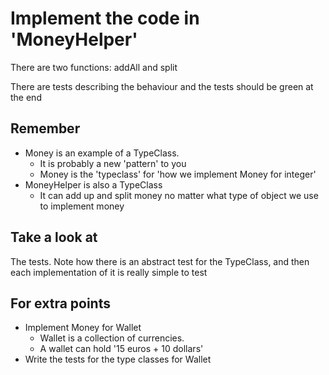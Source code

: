 # Implement the code in 'MoneyHelper'

There are two functions: addAll and split

There are tests describing the behaviour and the tests should be green at the end

## Remember

* Money is an example of a TypeClass.
  * It is probably a new 'pattern' to you
  * Money<Integer> is the 'typeclass' for 'how we implement Money for integer'
* MoneyHelper is also a TypeClass
  * It can add up and split money no matter what type of object we use to implement money

## Take a look at

The tests. Note how there is an abstract test for the TypeClass, and then each implementation of it is really simple to test

## For extra points

* Implement Money for Wallet
  * Wallet is a collection of currencies. 
  * A wallet can hold '15 euros + 10 dollars'
* Write the tests for the type classes for Wallet